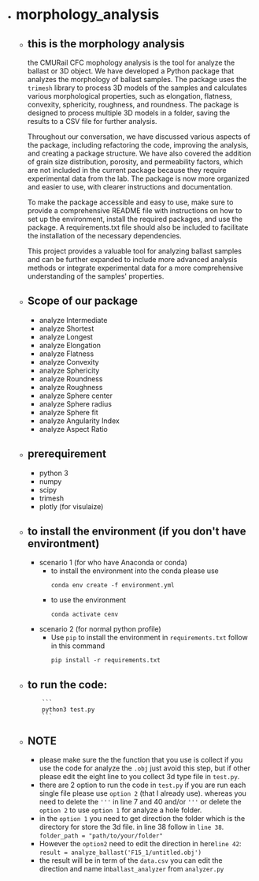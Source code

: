 - # morphology_analysis
	- ## this is the morphology analysis
		the CMURail CFC mophology analysis is the tool for analyze the ballast or 3D object. We have developed a Python package that analyzes the morphology of ballast samples. The package uses the `trimesh` library to process 3D models of the samples and calculates various morphological properties, such as elongation, flatness, convexity, sphericity, roughness, and roundness. The package is designed to process multiple 3D models in a folder, saving the results to a CSV file for further analysis.

		Throughout our conversation, we have discussed various aspects of the package, including refactoring the code, improving the analysis, and creating a package structure. We have also covered the addition of grain size distribution, porosity, and permeability factors, which are not included in the current package because they require experimental data from the lab. The package is now more organized and easier to use, with clearer instructions and documentation.

		To make the package accessible and easy to use, make sure to provide a comprehensive README file with instructions on how to set up the environment, install the required packages, and use the package. A requirements.txt file should also be included to facilitate the installation of the necessary dependencies.

		This project provides a valuable tool for analyzing ballast samples and can be further expanded to include more advanced analysis methods or integrate experimental data for a more comprehensive understanding of the samples' properties.

	- ## Scope of our package
		- analyze Intermediate
		- analyze Shortest
		- analyze Longest
		- analyze Elongation
		- analyze Flatness
		- analyze Convexity
	 	- analyze Sphericity
		- analyze Roundness
		- analyze Roughness
		- analyze Sphere center
		- analyze Sphere radius
		- analyze Sphere fit
		- analyze Angularity Index
	 	- analyze Aspect Ratio

	- ## prerequirement
		- python 3
		- numpy
		- scipy
		- trimesh
		- plotly (for visulaize)
	- ## to install the environment (if you don't have environtment)
		- scenario 1 (for who have Anaconda or conda)
			- to install the environment into the conda please use
			  ```
			  conda env create -f environment.yml
			  ```
			- to use the environment
			  ```
			  conda activate cenv
			  ```
		- scenario 2 (for normal python profile)
			- Use `pip` to install the environment in `requirements.txt` follow in this command
			  ```
			  pip install -r requirements.txt
			  ```
	- ## to run the code:
			  ```
			  python3 test.py
			  ```
	- ## NOTE
		- please make sure the the function that you use is collect if you use the code for analyze the `.obj` just avoid this step, but if other please edit the eight line to you collect 3d type file in `test.py`.
		- there are 2 option to run the code in `test.py` if you are run each single file please use `option 2` (that I already use). whereas you need to delete the `'''` in line 7 and 40 and/or `'''` or delete the `option 2` to use `option 1` for analyze a hole folder.
		- in the `option 1` you need to get direction the folder which is the directory for store the 3d file. in line 38 follow in `line 38`.
				  ```
				 	folder_path = "path/to/your/folder"
				  ```
		- However the `option2` need to edit the direction in here`line 42`:
				  ```
				  result = analyze_ballast('F15_1/untitled.obj')
				  ```
		- the result will be in term of the `data.csv` you can edit the direction and name in`ballast_analyzer` from `analyzer.py`
